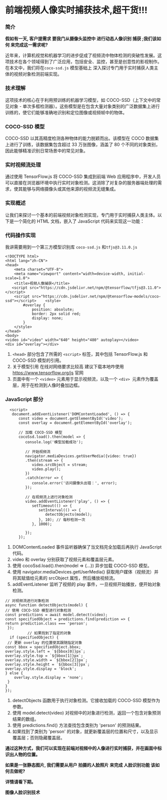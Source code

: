 # 前端视频人像实时捕获技术,超干货!!!



### **简介**

**假如有一天, 客户提需求 要我门从摄像头监控中 进行动态人像识别 捕获 ;我们该如何 来完成这一需求呢?**

近年来，计算机视觉和机器学习的进步促成了视频流中物体检测的突破性发展。这项技术在各个领域得到了广泛应用，包括安全、监控，甚至是创意性的影视制作。在本文中，我们将在`coco-ssd.js` 模型基础上 深入探讨专门用于实时捕获人类主体的视频对象检测前端实现。

### **技术理解**

这项技术的核心在于利用预训练的机器学习模型，如 COCO-SSD（上下文中的常见对象 - 单次多框检测器）。这些模型是在包含大量对象类别的广泛数据集上进行训练的，使它们能够准确地识别和定位图像或视频帧中的物体。

### **COCO-SSD 模型**

COCO-SSD 以其高精度检测各种物体的能力脱颖而出。该模型在 COCO 数据集上进行了训练，该数据集包含超过 33 万张图像，涵盖了 80 个不同的对象类别，因此能够精准识别日常场景中的常见对象。

### **实时视频流处理**

通过使用 TensorFlow.js 将 COCO-SSD 集成到前端 Web 应用程序中，开发人员可以直接在浏览器环境中执行实时对象检测。这消除了对复杂的服务器端处理的需求，使其能够与网络摄像头或其他来源的视频流无缝集成。

### **实现概述**

让我们来探讨一个基本的前端视频对象检测实现，专门用于实时捕获人类主体。以下是一个简化的 HTML 文档，嵌入了 JavaScript 代码来实现这一功能：

### **代码操作实现**

我讲需要用到一个第三方模型识别库  `coco-ssd.js` 和`tfjs@3.11.0.js`

```
<!DOCTYPE html>
<html lang="zh-CN">
<head>
    <meta charset="UTF-8">
    <meta name="viewport" content="width=device-width, initial-scale=1.0">
    <title>视频人像捕获</title>
   <script src="https://cdn.jsdelivr.net/npm/@tensorflow/tfjs@3.11.0"></script>
    <script src="https://cdn.jsdelivr.net/npm/@tensorflow-models/coco-ssd"></script>    <style>
        #overlay {
            position: absolute;
            border: 2px solid red;
            display: none;
        }
    </style>
</head>
<body>
<video id="video" width="640" height="480" autoplay></video>
<div id="overlay"></div>
```

1. `<head>` 部分包含了所需的 `<script>` 标签，其中包括 TensorFlow.js 和 COCO-SSD 模型的引用。
2. 关于模型引用 在线对网络要求比较高 建议下载本地咋使用 https://www.tensorflow.org/js 官网
3. 页面中有一个 `<video>` 元素用于显示视频流，以及一个 `<div> `元素作为覆盖层，用于在检测到人像时叠加边框。

### **JavaScript 部分**

```
  <script>
   document.addEventListener('DOMContentLoaded', () => {
      const video = document.getElementById('video');
      const overlay = document.getElementById('overlay');

      // 加载 COCO-SSD 模型
      cocoSsd.load().then(model => {
         console.log('模型加载成功');

         // 开始视频流
         navigator.mediaDevices.getUserMedia({video: true})
         .then(stream => {
            video.srcObject = stream;
            video.play();
         })
         .catch(error => {
            console.error('访问摄像头出错：', error);
         });

         // 在视频流上进行对象检测
         video.addEventListener('play', () => {
            setTimeout(() => {
               setInterval(() => {
                  detectObjects(model);
               }, 10); // 每秒检测一次
            }, 1000);

         });
      });
```

1. DOMContentLoaded 事件监听器确保了当文档完全加载后再执行 JavaScript 代码。
2. video 和 overlay 分别获取了视频元素和覆盖层元素。
3. 使用 cocoSsd.load().then(model => {...}) 异步加载 COCO-SSD 模型。
4. 使用 navigator.mediaDevices.getUserMedia() 获取用户媒体（视频流）并将其赋值给元素的 srcObject 属性，然后播放视频流。
5. addEventListener 监听了视频的 play 事件，一旦视频开始播放，便开始对象检测。

```
// 对视频流进行对象检测
async function detectObjects(model) {
// 使用 COCO-SSD 模型进行对象检测
const predictions = await model.detect(video);
const specifiedObject = predictions.find(prediction => {
return prediction.class === 'person';
 });
          // 如果找到了指定的对象
  if (specifiedObject) {
 // 更新 overlay 的位置使其跟随指定对象
const bbox = specifiedObject.bbox;
overlay.style.left = `${bbox[0]}px`;
overlay.style.top = `${bbox[1]}px`;
overlay.style.width = `${bbox[2]}px`;
overlay.style.height = `${bbox[3]}px`;
overlay.style.display = 'block';
} else {
    overlay.style.display = 'none';
 }
}
});
```

1. detectObjects 函数用于执行对象检测。它接收加载的 COCO-SSD 模型作为参数。
2. 使用 model.detect(video) 对视频中的对象进行检测，返回一个包含对象预测结果的数组。
3. 使用 predictions.find() 方法查找包含类别为 'person' 的预测结果。
4. 如果找到了类别为 'person' 的对象，就更新覆盖层的位置和尺寸，以及显示覆盖层；否则隐藏覆盖层。

**通过这种方式，我们可以实现在前端对视频中的人像进行实时捕获，并在画面中标识出人物的位置。**

**如果是一张静态图片, 我们需要从用户 拍摄的人脸照片 来完成 人脸识别功能 该如何去做呢?**

**详情请看下期。**

**图像人脸识别技术**





